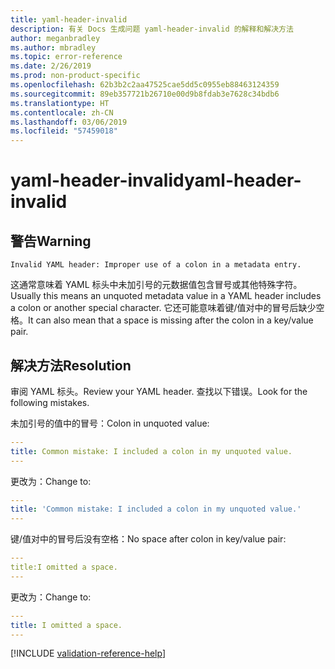 ```yaml
---
title: yaml-header-invalid
description: 有关 Docs 生成问题 yaml-header-invalid 的解释和解决方法
author: meganbradley
ms.author: mbradley
ms.topic: error-reference
ms.date: 2/26/2019
ms.prod: non-product-specific
ms.openlocfilehash: 62b3b2c2aa47525cae5dd5c0955eb88463124359
ms.sourcegitcommit: 89eb357721b26710e00d9b8fdab3e7628c34bdb6
ms.translationtype: HT
ms.contentlocale: zh-CN
ms.lasthandoff: 03/06/2019
ms.locfileid: "57459018"
---
```

# <a name="yaml-header-invalid"></a><span data-ttu-id="dc820-103">yaml-header-invalid</span><span class="sxs-lookup"><span data-stu-id="dc820-103">yaml-header-invalid</span></span>

## <a name="warning"></a><span data-ttu-id="dc820-104">警告</span><span class="sxs-lookup"><span data-stu-id="dc820-104">Warning</span></span>

`Invalid YAML header: Improper use of a colon in a metadata entry.`

<span data-ttu-id="dc820-105">这通常意味着 YAML 标头中未加引号的元数据值包含冒号或其他特殊字符。</span><span class="sxs-lookup"><span data-stu-id="dc820-105">Usually this means an unquoted metadata value in a YAML header includes a colon or another special character.</span></span> <span data-ttu-id="dc820-106">它还可能意味着键/值对中的冒号后缺少空格。</span><span class="sxs-lookup"><span data-stu-id="dc820-106">It can also mean that a space is missing after the colon in a key/value pair.</span></span>

## <a name="resolution"></a><span data-ttu-id="dc820-107">解决方法</span><span class="sxs-lookup"><span data-stu-id="dc820-107">Resolution</span></span>

<span data-ttu-id="dc820-108">审阅 YAML 标头。</span><span class="sxs-lookup"><span data-stu-id="dc820-108">Review your YAML header.</span></span> <span data-ttu-id="dc820-109">查找以下错误。</span><span class="sxs-lookup"><span data-stu-id="dc820-109">Look for the following mistakes.</span></span>

<span data-ttu-id="dc820-110">未加引号的值中的冒号：</span><span class="sxs-lookup"><span data-stu-id="dc820-110">Colon in unquoted value:</span></span>

```yml
---
title: Common mistake: I included a colon in my unquoted value.
---
```

<span data-ttu-id="dc820-111">更改为：</span><span class="sxs-lookup"><span data-stu-id="dc820-111">Change to:</span></span>

```yml
---
title: 'Common mistake: I included a colon in my unquoted value.'
---
```

<span data-ttu-id="dc820-112">键/值对中的冒号后没有空格：</span><span class="sxs-lookup"><span data-stu-id="dc820-112">No space after colon in key/value pair:</span></span>

```yml
---
title:I omitted a space.
---
```

<span data-ttu-id="dc820-113">更改为：</span><span class="sxs-lookup"><span data-stu-id="dc820-113">Change to:</span></span>

```yml
---
title: I omitted a space.
---
```

<!--make sure to add this file to your includes folder and verify the path-->
[!INCLUDE [validation-reference-help](includes/validation-reference-help.md)]
